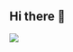 ## Hi there 👋
![]([https://github.com/Your_Repository_Name/Your_GIF_Name.gif](https://media.giphy.com/media/D2j3xOKq0O0qQ8BOVC/giphy.gif?cid=ecf05e47raji0hdaq26sbu66qttnf1dc91cye8mku4q1q41s&ep=v1_gifs_search&rid=giphy.gif&ct=g))

<!--
**Abhinow1997/Abhinow1997** is a ✨ _special_ ✨ repository because its `README.md` (this file) appears on your GitHub profile.

Here are some ideas to get you started:

- 🔭 I’m currently working on ...
- 🌱 I’m currently learning ...
- 👯 I’m looking to collaborate on ...
- 🤔 I’m looking for help with ...
- 💬 Ask me about ...
- 📫 How to reach me: ...
- 😄 Pronouns: ...
- ⚡ Fun fact: ...
-->
